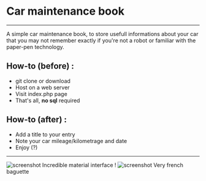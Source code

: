 # Car maintenance book
------
A simple car maintenance book, to store usefull informations about your car that you may not remember exactly if you're not a robot or familiar with the paper-pen technology. 

## How-to (before) : 
* git clone or download
* Host on a web server
* Visit index.php page
* That's all, __no sql__ required 

## How-to (after) :
* Add a title to your entry 
* Note your car mileage/kilometrage and date
* Enjoy (?) 

------

![screenshot](https://github.com/TPolge/car_maintenance_book/blob/master/demo_img/main.PNG?raw=true)
Incredible material interface !
![screenshot](https://github.com/TPolge/car_maintenance_book/blob/master/demo_img/add.PNG?raw=true)
Very french baguette